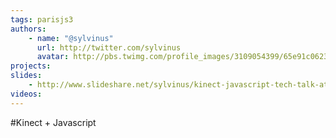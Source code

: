 ```yaml
---
tags: parisjs3
authors:
    - name: "@sylvinus"
      url: http://twitter.com/sylvinus
      avatar: http://pbs.twimg.com/profile_images/3109054399/65e91c0623ae740b3d8f91d4b86cc070_bigger.jpeg
projects:
slides:
    - http://www.slideshare.net/sylvinus/kinect-javascript-tech-talk-at-parisjs-jan-2011
videos:
---
```

#Kinect + Javascript
